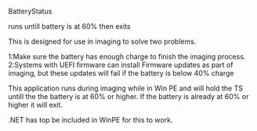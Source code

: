 BatteryStatus

runs untill battery is at 60% then exits

This is designed for use in imaging to solve two problems. 


1:Make sure the battery has enough charge to finish the imaging process. 
2:Systems with UEFI firmware can install Firmware updates as part of imaging, but these updates will fail if the battery is below 40% charge

This application runs during imaging while in Win PE and will hold the TS untill the the battery is at 60% or higher. If the battery is already at 60% or higher it will exit.

.NET has top be included in WinPE for this to work.